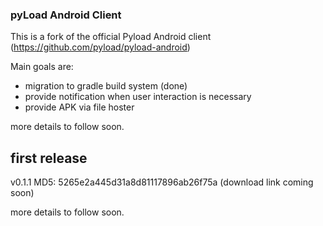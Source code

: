 ### pyLoad Android Client 

This is a fork of the official Pyload Android client (https://github.com/pyload/pyload-android)

Main goals are: 
- migration to gradle build system (done) 
- provide notification when user interaction is necessary
- provide APK via file hoster

more details to follow soon. 


## first release 
v0.1.1	MD5: 5265e2a445d31a8d81117896ab26f75a (download link coming soon)

more details to follow soon. 
